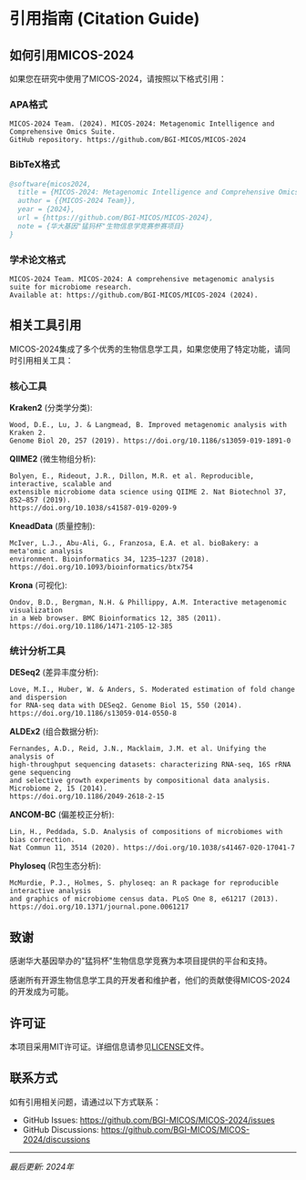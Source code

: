 # 引用指南 (Citation Guide)

## 如何引用MICOS-2024

如果您在研究中使用了MICOS-2024，请按照以下格式引用：

### APA格式

```
MICOS-2024 Team. (2024). MICOS-2024: Metagenomic Intelligence and Comprehensive Omics Suite. 
GitHub repository. https://github.com/BGI-MICOS/MICOS-2024
```

### BibTeX格式

```bibtex
@software{micos2024,
  title = {MICOS-2024: Metagenomic Intelligence and Comprehensive Omics Suite},
  author = {{MICOS-2024 Team}},
  year = {2024},
  url = {https://github.com/BGI-MICOS/MICOS-2024},
  note = {华大基因"猛犸杯"生物信息学竞赛参赛项目}
}
```

### 学术论文格式

```
MICOS-2024 Team. MICOS-2024: A comprehensive metagenomic analysis suite for microbiome research. 
Available at: https://github.com/BGI-MICOS/MICOS-2024 (2024).
```

## 相关工具引用

MICOS-2024集成了多个优秀的生物信息学工具，如果您使用了特定功能，请同时引用相关工具：

### 核心工具

**Kraken2** (分类学分类):
```
Wood, D.E., Lu, J. & Langmead, B. Improved metagenomic analysis with Kraken 2. 
Genome Biol 20, 257 (2019). https://doi.org/10.1186/s13059-019-1891-0
```

**QIIME2** (微生物组分析):
```
Bolyen, E., Rideout, J.R., Dillon, M.R. et al. Reproducible, interactive, scalable and 
extensible microbiome data science using QIIME 2. Nat Biotechnol 37, 852–857 (2019). 
https://doi.org/10.1038/s41587-019-0209-9
```

**KneadData** (质量控制):
```
McIver, L.J., Abu-Ali, G., Franzosa, E.A. et al. bioBakery: a meta'omic analysis 
environment. Bioinformatics 34, 1235–1237 (2018). 
https://doi.org/10.1093/bioinformatics/btx754
```

**Krona** (可视化):
```
Ondov, B.D., Bergman, N.H. & Phillippy, A.M. Interactive metagenomic visualization 
in a Web browser. BMC Bioinformatics 12, 385 (2011). 
https://doi.org/10.1186/1471-2105-12-385
```

### 统计分析工具

**DESeq2** (差异丰度分析):
```
Love, M.I., Huber, W. & Anders, S. Moderated estimation of fold change and dispersion 
for RNA-seq data with DESeq2. Genome Biol 15, 550 (2014). 
https://doi.org/10.1186/s13059-014-0550-8
```

**ALDEx2** (组合数据分析):
```
Fernandes, A.D., Reid, J.N., Macklaim, J.M. et al. Unifying the analysis of 
high-throughput sequencing datasets: characterizing RNA-seq, 16S rRNA gene sequencing 
and selective growth experiments by compositional data analysis. Microbiome 2, 15 (2014). 
https://doi.org/10.1186/2049-2618-2-15
```

**ANCOM-BC** (偏差校正分析):
```
Lin, H., Peddada, S.D. Analysis of compositions of microbiomes with bias correction. 
Nat Commun 11, 3514 (2020). https://doi.org/10.1038/s41467-020-17041-7
```

**Phyloseq** (R包生态分析):
```
McMurdie, P.J., Holmes, S. phyloseq: an R package for reproducible interactive analysis 
and graphics of microbiome census data. PLoS One 8, e61217 (2013). 
https://doi.org/10.1371/journal.pone.0061217
```

## 致谢

感谢华大基因举办的"猛犸杯"生物信息学竞赛为本项目提供的平台和支持。

感谢所有开源生物信息学工具的开发者和维护者，他们的贡献使得MICOS-2024的开发成为可能。

## 许可证

本项目采用MIT许可证。详细信息请参见[LICENSE](LICENSE)文件。

## 联系方式

如有引用相关问题，请通过以下方式联系：

- GitHub Issues: https://github.com/BGI-MICOS/MICOS-2024/issues
- GitHub Discussions: https://github.com/BGI-MICOS/MICOS-2024/discussions

---

*最后更新: 2024年*
